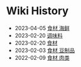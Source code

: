 # Wiki History

- 2023-04-05        [食材 海鲜](/0004_食材_海鲜)
- 2023-02-20        [调味料](/0007_调味料)
- 2023-02-20        [食材](/0003_食材)
- 2023-02-03        [食材 豆制品](/0006_食材_豆制品)
- 2022-02-09        [食材 肉类](/0005_食材_肉类)
